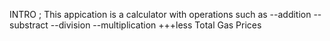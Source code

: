 INTRO ;
This appication is a calculator with operations such as 
  --addition
  --substract
  --division
  --multiplication
+++less Total Gas Prices
